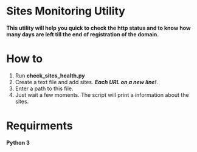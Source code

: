 # Sites Monitoring Utility

**This utility will help you quick to check the http status and to know how many days are left till the end of registration of the domain.**

# How to

1. Run **check_sites_health.py**
2. Create a text file and add sites. ***Each URL on a new line!***.
3. Enter a path to this file.
4. Just wait a few moments. The script will print a information about the sites.

# Requirments
**Python 3**

